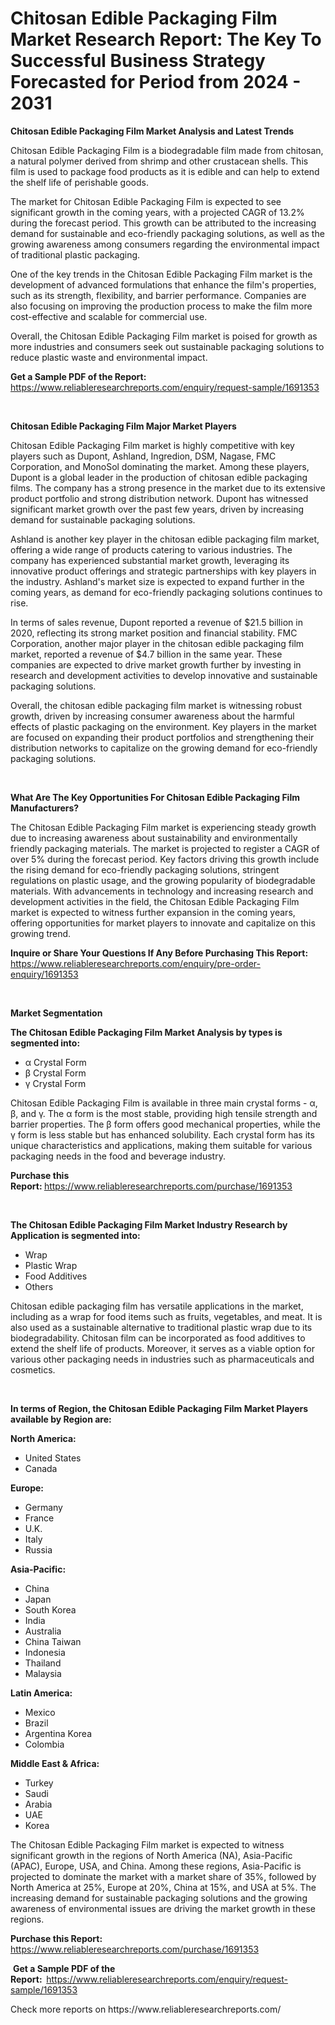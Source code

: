 <p><h1>Chitosan Edible Packaging Film Market Research Report: The Key To Successful Business Strategy Forecasted for Period from 2024 - 2031</h1></p><p><strong>Chitosan Edible Packaging Film Market Analysis and Latest Trends</strong></p>
<p><p>Chitosan Edible Packaging Film is a biodegradable film made from chitosan, a natural polymer derived from shrimp and other crustacean shells. This film is used to package food products as it is edible and can help to extend the shelf life of perishable goods.</p><p>The market for Chitosan Edible Packaging Film is expected to see significant growth in the coming years, with a projected CAGR of 13.2% during the forecast period. This growth can be attributed to the increasing demand for sustainable and eco-friendly packaging solutions, as well as the growing awareness among consumers regarding the environmental impact of traditional plastic packaging.</p><p>One of the key trends in the Chitosan Edible Packaging Film market is the development of advanced formulations that enhance the film's properties, such as its strength, flexibility, and barrier performance. Companies are also focusing on improving the production process to make the film more cost-effective and scalable for commercial use.</p><p>Overall, the Chitosan Edible Packaging Film market is poised for growth as more industries and consumers seek out sustainable packaging solutions to reduce plastic waste and environmental impact.</p></p>
<p><strong>Get a Sample PDF of the Report:&nbsp;</strong> <a href="https://www.reliableresearchreports.com/enquiry/request-sample/1691353">https://www.reliableresearchreports.com/enquiry/request-sample/1691353</a></p>
<p>&nbsp;</p>
<p><strong>Chitosan Edible Packaging Film Major Market Players</strong></p>
<p><p>Chitosan Edible Packaging Film market is highly competitive with key players such as Dupont, Ashland, Ingredion, DSM, Nagase, FMC Corporation, and MonoSol dominating the market. Among these players, Dupont is a global leader in the production of chitosan edible packaging films. The company has a strong presence in the market due to its extensive product portfolio and strong distribution network. Dupont has witnessed significant market growth over the past few years, driven by increasing demand for sustainable packaging solutions.</p><p>Ashland is another key player in the chitosan edible packaging film market, offering a wide range of products catering to various industries. The company has experienced substantial market growth, leveraging its innovative product offerings and strategic partnerships with key players in the industry. Ashland's market size is expected to expand further in the coming years, as demand for eco-friendly packaging solutions continues to rise.</p><p>In terms of sales revenue, Dupont reported a revenue of $21.5 billion in 2020, reflecting its strong market position and financial stability. FMC Corporation, another major player in the chitosan edible packaging film market, reported a revenue of $4.7 billion in the same year. These companies are expected to drive market growth further by investing in research and development activities to develop innovative and sustainable packaging solutions.</p><p>Overall, the chitosan edible packaging film market is witnessing robust growth, driven by increasing consumer awareness about the harmful effects of plastic packaging on the environment. Key players in the market are focused on expanding their product portfolios and strengthening their distribution networks to capitalize on the growing demand for eco-friendly packaging solutions.</p></p>
<p>&nbsp;</p>
<p><strong>What Are The Key Opportunities For Chitosan Edible Packaging Film Manufacturers?</strong></p>
<p><p>The Chitosan Edible Packaging Film market is experiencing steady growth due to increasing awareness about sustainability and environmentally friendly packaging materials. The market is projected to register a CAGR of over 5% during the forecast period. Key factors driving this growth include the rising demand for eco-friendly packaging solutions, stringent regulations on plastic usage, and the growing popularity of biodegradable materials. With advancements in technology and increasing research and development activities in the field, the Chitosan Edible Packaging Film market is expected to witness further expansion in the coming years, offering opportunities for market players to innovate and capitalize on this growing trend.</p></p>
<p><strong>Inquire or Share Your Questions If Any Before Purchasing This Report:</strong> <a href="https://www.reliableresearchreports.com/enquiry/pre-order-enquiry/1691353">https://www.reliableresearchreports.com/enquiry/pre-order-enquiry/1691353</a></p>
<p>&nbsp;</p>
<p><strong>Market Segmentation</strong></p>
<p><strong>The Chitosan Edible Packaging Film Market Analysis by types is segmented into:</strong></p>
<p><ul><li>α Crystal Form</li><li>β Crystal Form</li><li>γ Crystal Form</li></ul></p>
<p><p>Chitosan Edible Packaging Film is available in three main crystal forms - α, β, and γ. The α form is the most stable, providing high tensile strength and barrier properties. The β form offers good mechanical properties, while the γ form is less stable but has enhanced solubility. Each crystal form has its unique characteristics and applications, making them suitable for various packaging needs in the food and beverage industry.</p></p>
<p><strong>Purchase this Report:&nbsp;</strong><a href="https://www.reliableresearchreports.com/purchase/1691353">https://www.reliableresearchreports.com/purchase/1691353</a></p>
<p>&nbsp;</p>
<p><strong>The Chitosan Edible Packaging Film Market Industry Research by Application is segmented into:</strong></p>
<p><ul><li>Wrap</li><li>Plastic Wrap</li><li>Food Additives</li><li>Others</li></ul></p>
<p><p>Chitosan edible packaging film has versatile applications in the market, including as a wrap for food items such as fruits, vegetables, and meat. It is also used as a sustainable alternative to traditional plastic wrap due to its biodegradability. Chitosan film can be incorporated as food additives to extend the shelf life of products. Moreover, it serves as a viable option for various other packaging needs in industries such as pharmaceuticals and cosmetics.</p></p>
<p>&nbsp;</p>
<p><strong>In terms of Region, the Chitosan Edible Packaging Film Market Players available by Region are:</strong></p>
<p>
    <p> <strong> North America: </strong>
        <ul>
            <li>United States</li>
            <li>Canada</li>
        </ul>
        </p> 
    <p> <strong> Europe: </strong>
        <ul>
            <li>Germany</li>
            <li>France</li>
            <li>U.K.</li>
            <li>Italy</li>
            <li>Russia</li>
        </ul>
        </p> 
    <p> <strong> Asia-Pacific: </strong>
        <ul>
            <li>China</li>
            <li>Japan</li>
            <li>South Korea</li>
            <li>India</li>
            <li>Australia</li>
            <li>China Taiwan</li>
            <li>Indonesia</li>
            <li>Thailand</li>
            <li>Malaysia</li>
        </ul>
        </p> 
    <p> <strong> Latin America: </strong>
        <ul>
            <li>Mexico</li>
            <li>Brazil</li>
            <li>Argentina Korea</li>
            <li>Colombia</li>
        </ul>
        </p> 
    <p> <strong> Middle East & Africa: </strong>
        <ul>
            <li>Turkey</li>
            <li>Saudi</li>
            <li>Arabia</li>
            <li>UAE</li>
            <li>Korea</li>
        </ul>
    </p>
    </p>
<p><p>The Chitosan Edible Packaging Film market is expected to witness significant growth in the regions of North America (NA), Asia-Pacific (APAC), Europe, USA, and China. Among these regions, Asia-Pacific is projected to dominate the market with a market share of 35%, followed by North America at 25%, Europe at 20%, China at 15%, and USA at 5%. The increasing demand for sustainable packaging solutions and the growing awareness of environmental issues are driving the market growth in these regions.</p></p>
<p><strong>Purchase this Report: </strong><a href="https://www.reliableresearchreports.com/purchase/1691353">https://www.reliableresearchreports.com/purchase/1691353</a></p>
<p>&nbsp;<strong>Get a Sample PDF of the Report:&nbsp;&nbsp;</strong><a href="https://www.reliableresearchreports.com/enquiry/request-sample/1691353">https://www.reliableresearchreports.com/enquiry/request-sample/1691353</a></p>
<p><strong></strong></p>
<p>Check more reports on https://www.reliableresearchreports.com/</p>